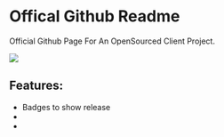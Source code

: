 # Offical Github Readme


Official Github Page For An OpenSourced Client Project.

<img src="https://raw.githubusercontent.com/TeaclientMinecraft/.github/main/assets/dividers.png">

## Features:

- Badges to show release
- 
- 
